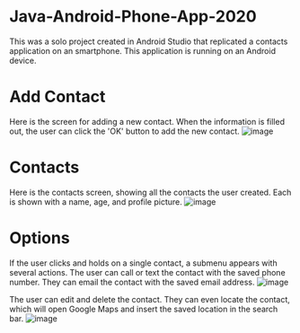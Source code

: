 # Java-Android-Phone-App-2020
This was a solo project created in Android Studio that replicated a contacts application on an smartphone. This application is running on an Android device.

# Add Contact
Here is the screen for adding a new contact. When the information is filled out, the user can click the 'OK' button to add the new contact.
![image](https://user-images.githubusercontent.com/62003762/174065365-284da058-e646-4e4a-bd0e-026d3ec6233b.png)

# Contacts
Here is the contacts screen, showing all the contacts the user created. Each is shown with a name, age, and profile picture.
![image](https://user-images.githubusercontent.com/62003762/174065477-7ccebe1b-311e-44ab-bf2e-ad9e26edab5e.png)

# Options
If the user clicks and holds on a single contact, a submenu appears with several actions. The user can call or text the contact with the saved phone number. They can email the contact with the saved email address. 
![image](https://user-images.githubusercontent.com/62003762/174065525-f476b1af-35ce-4495-923f-0000f1ec1341.png)

The user can edit and delete the contact. They can even locate the contact, which will open Google Maps and insert the saved location in the search bar.
![image](https://user-images.githubusercontent.com/62003762/174065592-64188a45-e0c2-4f52-afec-d750a97bc74a.png)
